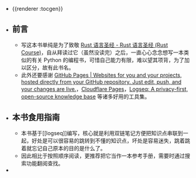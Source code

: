 - {{renderer :tocgen}}
- ## 前言
	- 写这本书单纯是为了致敬 [Rust 语言圣经 - Rust 语言圣经 (Rust Course)](https://course.rs/about-book.html)，自从拜读过它（虽然没读完）之后，一直心心念念想写一本类似的有关 Python 的编程书，可惜自己能力有限，难以望其项背，为了加以区分，故有此书名。
	- 此外还要感谢 [GitHub Pages | Websites for you and your projects, hosted directly from your GitHub repository. Just edit, push, and your changes are live.](https://pages.github.com/)，[Cloudflare Pages](https://pages.cloudflare.com/)，[Logseq: A privacy-first, open-source knowledge base](https://logseq.com/) 等诸多好用的工具集。
- ## 本书食用指南
	- 本书基于[[logseq]]编写，核心就是利用双链笔记方便把知识点串联到一起，好处是可以很容易的跳转到不懂的知识点，坏处是容易迷失，跳着跳着就忘记自己原本的目的是什么了。
	- 因此相比于按照顺序阅读，更推荐把它当作一本参考手册，需要时通过搜索功能翻阅查找。
-